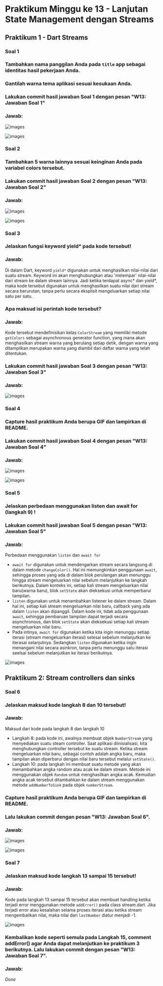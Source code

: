 # Praktikum Minggu ke 13 - Lanjutan State Management dengan Streams

## Praktikum 1 - Dart Streams

### Soal 1
### Tambahkan **nama panggilan Anda** pada `title` app sebagai identitas hasil pekerjaan Anda.
### Gantilah warna tema aplikasi sesuai kesukaan Anda.
### Lakukan commit hasil jawaban Soal 1 dengan pesan "W13: Jawaban Soal 1"
### Jawab:

![images](./docs/soal-1.jpg)

![images](./docs/commit-1.jpg)

### Soal 2
### Tambahkan 5 warna lainnya sesuai keinginan Anda pada variabel colors tersebut.
### Lakukan commit hasil jawaban Soal 2 dengan pesan "W13: Jawaban Soal 2"
### Jawab:

![images](./docs/soal-2.jpg)

![images](./docs/commit-2.jpg)

### Soal 3
### Jelaskan fungsi keyword yield* pada kode tersebut!
### Jawab:
Di dalam Dart, keyword `yield*` digunakan untuk menghasilkan nilai-nilai dari suatu stream. Keyword ini akan menghubungkan atau 'melempar' nilai-nilai dari stream ke dalam stream lainnya. Jadi ketika terdapat async* dan yield*, maka kode tersebut digunakan untuk menghasilkan suatu nilai dari stream secara berurutan, tanpa perlu secara eksplisit mengeluarkan setiap nilai satu per satu.
### Apa maksud isi perintah kode tersebut?
### Jawab:
Kode tersebut mendefinisikan kelas `ColorStream` yang memiliki metode `getColors` sebagai asynchronous generator function, yang mana akan menghasilkan stream warna yang berulang setiap detik, dengan warna yang ditampilkan merupakan warna yang diambil dari daftar warna yang telah ditentukan.

### Lakukan commit hasil jawaban Soal 3 dengan pesan "W13: Jawaban Soal 3"
### Jawab:

![images](./docs/commit-3.jpg)

### Soal 4
### Capture hasil praktikum Anda berupa GIF dan lampirkan di README.
### Lakukan commit hasil jawaban Soal 4 dengan pesan "W13: Jawaban Soal 4"
### Jawab:

![images](./docs/result-soal-4.gif)

![images](./docs/commit-4.jpg)

### Soal 5
### Jelaskan perbedaan menggunakan listen dan await for (langkah 9) !
### Lakukan commit hasil jawaban Soal 5 dengan pesan "W13: Jawaban Soal 5"

### Jawab:
Perbedaan menggunakan `listen` dan `await for`

- `await for` digunakan untuk mendengarkan stream secara langsung di dalam metode `changeColor()`. Hal ini memungkinkan penggunaan `await`, sehingga proses yang ada di dalam blok perulangan akan menunggu hingga stream mengeluarkan nilai sebelum melanjutkan ke langkah berikutnya. Dalam konteks ini, setiap kali stream mengeluarkan nilai baru(warna baru), blok `setState` akan dieksekusi untuk memperbarui tampilan.
- `listen` digunakan untuk menambahkan listener ke dalam stream. Dalam hal ini, setiap kali stream mengeluarkan nilai baru, callback yang ada dalam `listen` akan dipanggil. Dalam kode ini, tidak ada penggunaan `await`, sehingga pembaruan tampilan dapat terjadi secara asynchronous, dan blok `setState` akan dieksekusi setiap kali stream mengeluarkan nilai baru.
- Pada intinya, `await for` digunakan ketika kita ingin menunggu setiap iterasi (stream mengeluarkan iterasi) selesai sebelum melanjutkan ke iterasai selanjutnya. Sedangkan `listen` digunakan ketika ingin menangani nilai secara asinkron, tanpa perlu menunggu satu iterasi seelsai sebelum melanjutkan ke iterasi berikutnya.  

![images](./docs/commit-5.jpg)

## Praktikum 2: Stream controllers dan sinks

### Soal 6
### Jelaskan maksud kode langkah 8 dan 10 tersebut!
### Jawab:
Maksud dari kode pada langkah 8 dan langkah 10
- Langkah 8: pada kode ini, awalnya membuat objek `NumberStream` yang menyediakan suatu steam controller. Saat aplikasi diinisialisasi, kita menghubungkan controller tersebut ke suatu stream. Ketika stream mengeluarkan nilai baru, sebagai contoh adalah angka baru, maka tampilan akan diperbarui dengan nilai baru tersebut melalui `setState()`.
- Langkah 10: pada langkah ini membuat suatu metode yang akan menambahkan angka random atau acak ke dalam stream. Metode ini menggunakan objek `Random` untuk menghasilkan angka acak. Kemudian angka acak tersebut ditambahkan ke dalam stream menggunakan metode `addNumberToSink` pada objek `numberStream`.
### Capture hasil praktikum Anda berupa GIF dan lampirkan di README.
### Lalu lakukan commit dengan pesan "W13: Jawaban Soal 6".
### Jawab:
![images](./docs/result-soal-6.gif)

![images](./docs/commit-6.jpg)

### Soal 7
### Jelaskan maksud kode langkah 13 sampai 15 tersebut!
### Jawab:
Kode pada langkah 13 sampai 15 tersebut akan membuat handling ketika terjadi error menggunakan metode `addError()` pada class stream.dart. Jika terjadi error atau kesalahan selama proses iterasi atau ketika stream mengembalikan nilai, maka nilai dari `lastNumber` diatur menjadi -1.

![images](./docs/result-soal-7.gif)

### Kembalikan kode seperti semula pada Langkah 15, comment addError() agar Anda dapat melanjutkan ke praktikum 3 berikutnya. Lalu lakukan commit dengan pesan "W13: Jawaban Soal 7".
### Jawab:
*Done*
